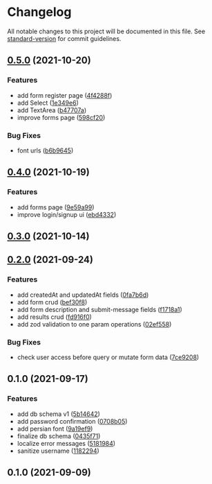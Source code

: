# Changelog

All notable changes to this project will be documented in this file. See [standard-version](https://github.com/conventional-changelog/standard-version) for commit guidelines.

## [0.5.0](https://github.com/ErfanMirzapour/nova-form/compare/v0.4.0...v0.5.0) (2021-10-20)


### Features

* add form register page ([4f4288f](https://github.com/ErfanMirzapour/nova-form/commit/4f4288f655a742bfc52b0787d98d8625e369742f))
* add Select ([1e349e6](https://github.com/ErfanMirzapour/nova-form/commit/1e349e64c91ff49bd6885a5b4d64906f1691afd6))
* add TextArea ([b47707a](https://github.com/ErfanMirzapour/nova-form/commit/b47707a00e0fd5fe5122bea40e9d65a321cc76fd))
* improve forms page ([598cf20](https://github.com/ErfanMirzapour/nova-form/commit/598cf20ea4599a01a76a8cb424faf232358675b2))


### Bug Fixes

* font urls ([b6b9645](https://github.com/ErfanMirzapour/nova-form/commit/b6b9645c6120210010b169a1338863a31b39bd04))

## [0.4.0](https://github.com/ErfanMirzapour/nova-form/compare/v0.3.0...v0.4.0) (2021-10-19)


### Features

* add forms page ([9e59a99](https://github.com/ErfanMirzapour/nova-form/commit/9e59a998ac22b3b526c71986ac03bd76288228a7))
* improve login/signup ui ([ebd4332](https://github.com/ErfanMirzapour/nova-form/commit/ebd4332e42be5ecc28534bf2a4ad4953c9ce10d0))

## [0.3.0](https://github.com/ErfanMirzapour/nova-form/compare/v0.2.0...v0.3.0) (2021-10-14)

## [0.2.0](https://github.com/ErfanMirzapour/nova-form/compare/v0.1.0...v0.2.0) (2021-09-24)


### Features

* add createdAt and updatedAt fields ([0fa7b6d](https://github.com/ErfanMirzapour/nova-form/commit/0fa7b6dbcd85827fe9d9930e8da27a42ea21690d))
* add form crud ([bef30f8](https://github.com/ErfanMirzapour/nova-form/commit/bef30f8775cb68b8574de143aed0d8eb8ca4a82c))
* add form description and submit-message fields ([f1718a1](https://github.com/ErfanMirzapour/nova-form/commit/f1718a1f49db86d4a8f1cbe636a8f8eaa39e8594))
* add results crud ([fd916f0](https://github.com/ErfanMirzapour/nova-form/commit/fd916f0e0861c828f3fd0da9565c89490d26d560))
* add zod validation to one param operations ([02ef558](https://github.com/ErfanMirzapour/nova-form/commit/02ef558756eb9f495991ee4e5e3faaf0ba71ca70))


### Bug Fixes

* check user access before query or mutate form data ([7ce9208](https://github.com/ErfanMirzapour/nova-form/commit/7ce920859710ea2ba874a95b7860edb584fbbac0))

## 0.1.0 (2021-09-17)


### Features

* add db schema v1 ([5b14642](https://github.com/ErfanMirzapour/nova-form/commit/5b146425b4202d047f6e8f55cd32cc2c6ca35222))
* add password confirmation ([0708b05](https://github.com/ErfanMirzapour/nova-form/commit/0708b05173950f8a810bcaee52a6a90ca7dd8596))
* add persian font ([9a19ef9](https://github.com/ErfanMirzapour/nova-form/commit/9a19ef985493ee8a0300c564170804bc584ec672))
* finalize db schema ([0435f71](https://github.com/ErfanMirzapour/nova-form/commit/0435f71d4a61910341b9ebdf0516b35793f6ba69))
* localize error messages ([5181984](https://github.com/ErfanMirzapour/nova-form/commit/5181984f366f40180bcc15274026197f1efff0f0))
* sanitize username ([1182294](https://github.com/ErfanMirzapour/nova-form/commit/11822943e34763258a51d161618f411295283bb8))

## 0.1.0 (2021-09-09)
